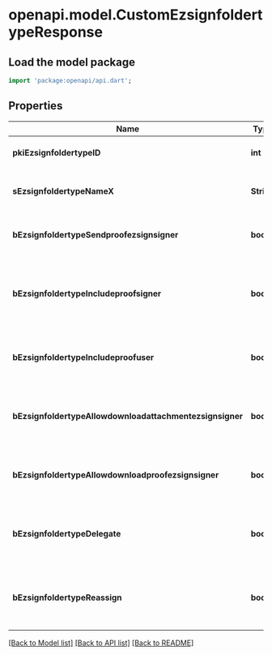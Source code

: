 # openapi.model.CustomEzsignfoldertypeResponse

## Load the model package
```dart
import 'package:openapi/api.dart';
```

## Properties
Name | Type | Description | Notes
------------ | ------------- | ------------- | -------------
**pkiEzsignfoldertypeID** | **int** | The unique ID of the Ezsignfoldertype. | 
**sEzsignfoldertypeNameX** | **String** | The name of the Ezsignfoldertype in the language of the requester | [optional] 
**bEzsignfoldertypeSendproofezsignsigner** | **bool** | Whether we send the proof in the email to Ezsignsigner | [optional] 
**bEzsignfoldertypeIncludeproofsigner** | **bool** | THIS FIELD WILL BE DELETED. Whether we include the proof with the signed Ezsigndocument for Ezsignsigners | [optional] 
**bEzsignfoldertypeIncludeproofuser** | **bool** | Whether we include the proof with the signed Ezsigndocument for users | [optional] 
**bEzsignfoldertypeAllowdownloadattachmentezsignsigner** | **bool** | Whether we allow the Ezsigndocument to be downloaded by an Ezsignsigner | [optional] 
**bEzsignfoldertypeAllowdownloadproofezsignsigner** | **bool** | Whether we allow the proof to be downloaded by an Ezsignsigner | [optional] 
**bEzsignfoldertypeDelegate** | **bool** | Wheter if delegation of signature is allowed to another user or not | [optional] 
**bEzsignfoldertypeReassign** | **bool** | Wheter if Reassignment of signature is allowed to another signatory or not | [optional] 

[[Back to Model list]](../README.md#documentation-for-models) [[Back to API list]](../README.md#documentation-for-api-endpoints) [[Back to README]](../README.md)


